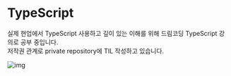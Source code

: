 # TypeScript

실제 현업에서 TypeScript 사용하고 깊이 있는 이해를 위해 드림코딩 TypeScript 강의로 공부 중입니다. <br/>
저작권 관계로 private repository에 TIL 작성하고 있습니다.

![img](https://cdn.discordapp.com/attachments/900742245920166020/907863589895962624/2021-11-10_2.24.19.png)
